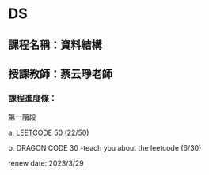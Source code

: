 # DS

## 課程名稱：資料結構

## 授課教師：蔡云琤老師

### 課程進度條：

第一階段

a. LEETCODE 50 (22/50)

b. DRAGON CODE 30 -teach you about the leetcode (6/30)

renew date: 2023/3/29
